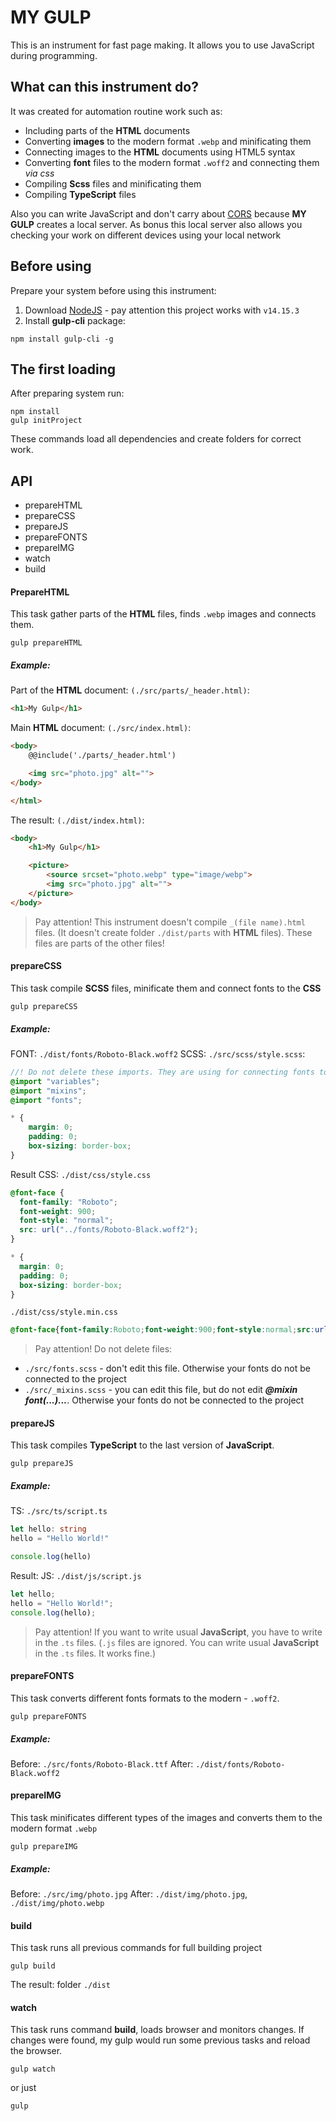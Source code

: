 # MY GULP
This is an instrument for fast page making. It allows you to use JavaScript during programming.

## What can this instrument do?
It was created for automation routine work such as:

* Including parts of the **HTML** documents
* Converting **images** to the modern format `.webp` and minificating them
* Connecting images to the **HTML** documents using HTML5 syntax
* Converting **font** files to the modern format `.woff2` and connecting them *via css*
* Compiling **Sсss** files and minificating them
* Compiling **TypeScript** files

Also you can write JavaScript and don't carry about [CORS](https://developer.mozilla.org/en-US/docs/Web/HTTP/CORS) because **MY GULP** creates a local server. As bonus this local server also allows you checking your work on different devices using your local network 

## Before using
Prepare your system before using this instrument: 
1. Download [NodeJS](https://nodejs.org/en/) - pay attention this project works with `v14.15.3`
2. Install **gulp-cli** package: 
``` Terminal
npm install gulp-cli -g
```

## The first loading
After preparing system run:
``` Terminal
npm install
gulp initProject
```
These commands load all dependencies and create folders for correct work.

## API
* prepareHTML
* prepareCSS
* prepareJS
* prepareFONTS
* prepareIMG
* watch
* build

#### PrepareHTML
This task gather parts of the  **HTML** files, finds `.webp` images and connects them.

``` Terminal
gulp prepareHTML
```
##### Example:
Part of the **HTML** document: `(./src/parts/_header.html)`:
```html
<h1>My Gulp</h1>
```
Main **HTML** document: `(./src/index.html)`:
```html
<body>
    @@include('./parts/_header.html')

    <img src="photo.jpg" alt="">
</body>

</html>
```
The result: `(./dist/index.html)`:
```html
<body>
    <h1>My Gulp</h1>

    <picture>
        <source srcset="photo.webp" type="image/webp">
        <img src="photo.jpg" alt="">
    </picture>
</body>
```

> Pay attention! This instrument doesn't compile `_(file name).html` files. (It doesn't create folder `./dist/parts` with **HTML** files). These files are parts of the other files!

#### prepareCSS
This task compile **SCSS** files, minificate them and connect fonts to the **CSS**
```
gulp prepareCSS
```
##### Example:
FONT: `./dist/fonts/Roboto-Black.woff2`
SCSS: `./src/scss/style.scss`:
```Scss
//! Do not delete these imports. They are using for connecting fonts to the CSS
@import "variables";
@import "mixins";
@import "fonts";

* {
    margin: 0;
    padding: 0;
    box-sizing: border-box;
}
```

Result CSS: 
`./dist/css/style.css`
```CSS
@font-face {
  font-family: "Roboto";
  font-weight: 900;
  font-style: "normal";
  src: url("../fonts/Roboto-Black.woff2");
}

* {
  margin: 0;
  padding: 0;
  box-sizing: border-box;
}
```

`./dist/css/style.min.css`
```CSS
@font-face{font-family:Roboto;font-weight:900;font-style:normal;src:url(../fonts/Roboto-Black.woff2)}*{margin:0;padding:0;box-sizing:border-box}
```
> Pay attention! Do not delete files:
* `./src/fonts.scss` - don't edit this file. Otherwise your fonts do not be connected to the project
* `./src/_mixins.scss` - you can edit this file, but do not edit ***@mixin font(...)...***.  Otherwise your fonts do not be connected to the project
#### prepareJS
This task compiles **TypeScript** to the last version of **JavaScript**.
```Terminal
gulp prepareJS
```
##### Example:
TS: `./src/ts/script.ts`
```typescript
let hello: string
hello = "Hello World!"

console.log(hello)
```

Result:
JS: `./dist/js/script.js`
```javascript
let hello;
hello = "Hello World!";
console.log(hello);
```
> Pay attention! If you want to write usual **JavaScript**, you have to write in the `.ts` files. (`.js` files are ignored. You can write usual **JavaScript** in the `.ts` files. It works fine.)
#### prepareFONTS
This task converts different fonts formats to the modern - `.woff2`.
```Terminal
gulp prepareFONTS
```
##### Example:
Before: `./src/fonts/Roboto-Black.ttf`
After: `./dist/fonts/Roboto-Black.woff2`
#### prepareIMG
This task minificates different types of the images and converts them to the modern format `.webp`
```Terminal
gulp prepareIMG
```
##### Example:
Before: `./src/img/photo.jpg`
After: `./dist/img/photo.jpg`, `./dist/img/photo.webp`
#### build
This task runs all previous commands for full building project
```Terminal
gulp build
```
The result: folder `./dist`
#### watch
This task runs command **build**, loads browser and monitors changes. If changes were found, my gulp would run some previous tasks and reload the browser.
```Terminal
gulp watch
```
or just
```Terminal
gulp
```


